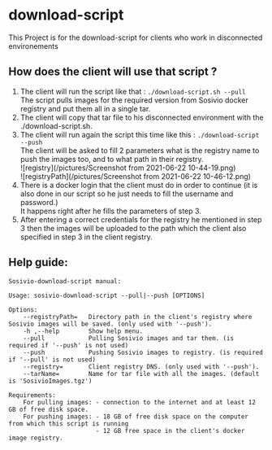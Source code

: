 # download-script

This Project is for the download-script for clients who work in disconnected environements

## How does the client will use that script ?

1. The client will run the script like that : `./download-script.sh --pull`  
The script pulls images for the required version from Sosivio docker registry and put them all in a single tar.  
2. The client will copy that tar file to his disconnected environment with the ./download-script.sh.  
3. The client will run again the script this time like this : `./download-script --push`  
The client will be asked to fill 2 parameters what is the registry name to push the images too, and to what path in their registry.  
![registry](/pictures/Screenshot from 2021-06-22 10-44-19.png)  
![registryPath](/pictures/Screenshot from 2021-06-22 10-46-12.png)  
4. There is a docker login that the client must do in order to continue (it is also done in our script so he just needs to fill the username and password.)  
It happens right after he fills the parameters of step 3.
5. After entering a correct credentials for the registry he mentioned in step 3 then the images will be uploaded to the path which the client also specified in step 3 in the client registry.


## Help guide:
```
Sosivio-download-script manual:

Usage: sosivio-download-script --pull|--push [OPTIONS] 

Options: 
    --registryPath=   Directory path in the client's registry where Sosivio images will be saved. (only used with '--push').
    -h ,--help        Show help menu.
    --pull            Pulling Sosivio images and tar them. (is required if '--push' is not used)
    --push            Pushing Sosivio images to registry. (is required if '--pull' is not used)
    --registry=       Client registry DNS. (only used with '--push').
    --tarName=        Name for tar file with all the images. (default is 'SosivioImages.tgz')

Requirements:
    For pulling images: - connection to the internet and at least 12 GB of free disk space.
    For pushing images: - 18 GB of free disk space on the computer from which this script is running
                        - 12 GB free space in the client's docker image registry.
                        
```
